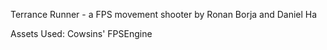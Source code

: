 Terrance Runner - a FPS movement shooter by Ronan Borja and Daniel Ha

Assets Used:
Cowsins' FPSEngine


